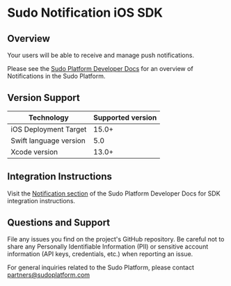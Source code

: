 # Sudo Notification iOS SDK

## Overview

Your users will be able to receive and manage push notifications.

Please see the [Sudo Platform Developer Docs](https://sudoplatform.com/docs) for an overview of Notifications in the Sudo Platform.

## Version Support

| Technology             | Supported version |
| ---------------------- | ----------------- |
| iOS Deployment Target  | 15.0+             |
| Swift language version | 5.0               |
| Xcode version          | 13.0+             |

## Integration Instructions

Visit the [Notification section](https://sudoplatform.com/docs/guides/notifications) of the Sudo Platform Developer Docs for SDK integration instructions.

## Questions and Support

File any issues you find on the project's GitHub repository. Be careful not to share any Personally Identifiable Information (PII) or sensitive account information (API keys, credentials, etc.) when reporting an issue.

For general inquiries related to the Sudo Platform, please contact [partners@sudoplatform.com](mailto:partners@sudoplatform.com)
